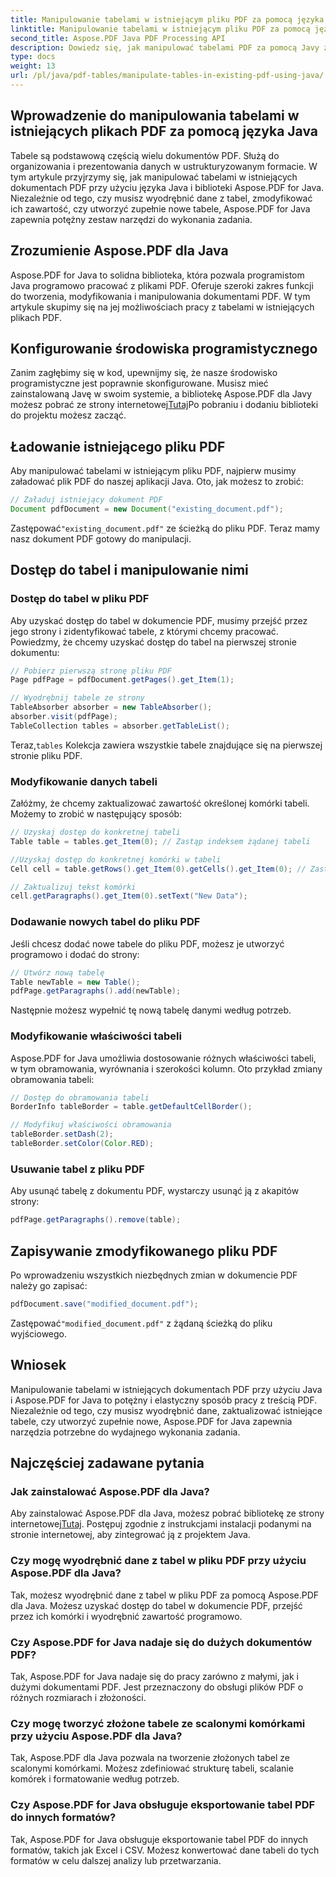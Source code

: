 ```yaml
---
title: Manipulowanie tabelami w istniejącym pliku PDF za pomocą języka Java
linktitle: Manipulowanie tabelami w istniejącym pliku PDF za pomocą języka Java
second_title: Aspose.PDF Java PDF Processing API
description: Dowiedz się, jak manipulować tabelami PDF za pomocą Javy z Aspose.PDF dla Javy. Ten przewodnik krok po kroku obejmuje ekstrakcję tabeli, modyfikację i inne czynności w celu efektywnego przetwarzania PDF.
type: docs
weight: 13
url: /pl/java/pdf-tables/manipulate-tables-in-existing-pdf-using-java/
---
```


## Wprowadzenie do manipulowania tabelami w istniejących plikach PDF za pomocą języka Java

Tabele są podstawową częścią wielu dokumentów PDF. Służą do organizowania i prezentowania danych w ustrukturyzowanym formacie. W tym artykule przyjrzymy się, jak manipulować tabelami w istniejących dokumentach PDF przy użyciu języka Java i biblioteki Aspose.PDF for Java. Niezależnie od tego, czy musisz wyodrębnić dane z tabel, zmodyfikować ich zawartość, czy utworzyć zupełnie nowe tabele, Aspose.PDF for Java zapewnia potężny zestaw narzędzi do wykonania zadania.

## Zrozumienie Aspose.PDF dla Java

Aspose.PDF for Java to solidna biblioteka, która pozwala programistom Java programowo pracować z plikami PDF. Oferuje szeroki zakres funkcji do tworzenia, modyfikowania i manipulowania dokumentami PDF. W tym artykule skupimy się na jej możliwościach pracy z tabelami w istniejących plikach PDF.

## Konfigurowanie środowiska programistycznego

 Zanim zagłębimy się w kod, upewnijmy się, że nasze środowisko programistyczne jest poprawnie skonfigurowane. Musisz mieć zainstalowaną Javę w swoim systemie, a bibliotekę Aspose.PDF dla Javy możesz pobrać ze strony internetowej[Tutaj](https://releases.aspose.com/pdf/java/)Po pobraniu i dodaniu biblioteki do projektu możesz zacząć.

## Ładowanie istniejącego pliku PDF

Aby manipulować tabelami w istniejącym pliku PDF, najpierw musimy załadować plik PDF do naszej aplikacji Java. Oto, jak możesz to zrobić:

```java
// Załaduj istniejący dokument PDF
Document pdfDocument = new Document("existing_document.pdf");
```

 Zastępować`"existing_document.pdf"` ze ścieżką do pliku PDF. Teraz mamy nasz dokument PDF gotowy do manipulacji.

## Dostęp do tabel i manipulowanie nimi

### Dostęp do tabel w pliku PDF

Aby uzyskać dostęp do tabel w dokumencie PDF, musimy przejść przez jego strony i zidentyfikować tabele, z którymi chcemy pracować. Powiedzmy, że chcemy uzyskać dostęp do tabel na pierwszej stronie dokumentu:

```java
// Pobierz pierwszą stronę pliku PDF
Page pdfPage = pdfDocument.getPages().get_Item(1);

// Wyodrębnij tabele ze strony
TableAbsorber absorber = new TableAbsorber();
absorber.visit(pdfPage);
TableCollection tables = absorber.getTableList();
```

 Teraz,`tables` Kolekcja zawiera wszystkie tabele znajdujące się na pierwszej stronie pliku PDF.

### Modyfikowanie danych tabeli

Załóżmy, że chcemy zaktualizować zawartość określonej komórki tabeli. Możemy to zrobić w następujący sposób:

```java
// Uzyskaj dostęp do konkretnej tabeli
Table table = tables.get_Item(0); // Zastąp indeksem żądanej tabeli

//Uzyskaj dostęp do konkretnej komórki w tabeli
Cell cell = table.getRows().get_Item(0).getCells().get_Item(0); // Zastąp indeksami wierszy i kolumn

// Zaktualizuj tekst komórki
cell.getParagraphs().get_Item(0).setText("New Data");
```

### Dodawanie nowych tabel do pliku PDF

Jeśli chcesz dodać nowe tabele do pliku PDF, możesz je utworzyć programowo i dodać do strony:

```java
// Utwórz nową tabelę
Table newTable = new Table();
pdfPage.getParagraphs().add(newTable);
```

Następnie możesz wypełnić tę nową tabelę danymi według potrzeb.

### Modyfikowanie właściwości tabeli

Aspose.PDF for Java umożliwia dostosowanie różnych właściwości tabeli, w tym obramowania, wyrównania i szerokości kolumn. Oto przykład zmiany obramowania tabeli:

```java
// Dostęp do obramowania tabeli
BorderInfo tableBorder = table.getDefaultCellBorder();

// Modyfikuj właściwości obramowania
tableBorder.setDash(2);
tableBorder.setColor(Color.RED);
```

### Usuwanie tabel z pliku PDF

Aby usunąć tabelę z dokumentu PDF, wystarczy usunąć ją z akapitów strony:

```java
pdfPage.getParagraphs().remove(table);
```

## Zapisywanie zmodyfikowanego pliku PDF

Po wprowadzeniu wszystkich niezbędnych zmian w dokumencie PDF należy go zapisać:

```java
pdfDocument.save("modified_document.pdf");
```

 Zastępować`"modified_document.pdf"` z żądaną ścieżką do pliku wyjściowego.

## Wniosek

Manipulowanie tabelami w istniejących dokumentach PDF przy użyciu Java i Aspose.PDF for Java to potężny i elastyczny sposób pracy z treścią PDF. Niezależnie od tego, czy musisz wyodrębnić dane, zaktualizować istniejące tabele, czy utworzyć zupełnie nowe, Aspose.PDF for Java zapewnia narzędzia potrzebne do wydajnego wykonania zadania.

## Najczęściej zadawane pytania

### Jak zainstalować Aspose.PDF dla Java?

 Aby zainstalować Aspose.PDF dla Java, możesz pobrać bibliotekę ze strony internetowej[Tutaj](https://releases.aspose.com/pdf/java/). Postępuj zgodnie z instrukcjami instalacji podanymi na stronie internetowej, aby zintegrować ją z projektem Java.

### Czy mogę wyodrębnić dane z tabel w pliku PDF przy użyciu Aspose.PDF dla Java?

Tak, możesz wyodrębnić dane z tabel w pliku PDF za pomocą Aspose.PDF dla Java. Możesz uzyskać dostęp do tabel w dokumencie PDF, przejść przez ich komórki i wyodrębnić zawartość programowo.

### Czy Aspose.PDF for Java nadaje się do dużych dokumentów PDF?

Tak, Aspose.PDF for Java nadaje się do pracy zarówno z małymi, jak i dużymi dokumentami PDF. Jest przeznaczony do obsługi plików PDF o różnych rozmiarach i złożoności.

### Czy mogę tworzyć złożone tabele ze scalonymi komórkami przy użyciu Aspose.PDF dla Java?

Tak, Aspose.PDF dla Java pozwala na tworzenie złożonych tabel ze scalonymi komórkami. Możesz zdefiniować strukturę tabeli, scalanie komórek i formatowanie według potrzeb.

### Czy Aspose.PDF for Java obsługuje eksportowanie tabel PDF do innych formatów?

Tak, Aspose.PDF for Java obsługuje eksportowanie tabel PDF do innych formatów, takich jak Excel i CSV. Możesz konwertować dane tabeli do tych formatów w celu dalszej analizy lub przetwarzania.